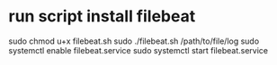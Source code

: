 # run script install filebeat
sudo chmod u+x filebeat.sh
sudo ./filebeat.sh /path/to/file/log
sudo systemctl enable filebeat.service
sudo systemctl start filebeat.service